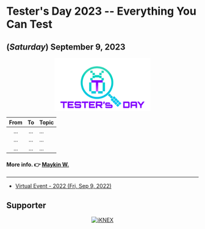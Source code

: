 # Tester's Day 2023 -- Everything You Can Test

## **(*Saturday*) September 9, 2023** 

<p align="center">
    <a href="#"><img src="Asset/Tester_s-Day-logo.png" width="50%" title="Tester's Day 2023"></a>
</p>

| From    |    To    |  Topic                                                |
|:-------:|:--------:|:------------------------------------------------------|
| ...     |  ...     | ...                                                   |
| ...     |  ...     | ...                                                   |
| ...     |  ...     | ...                                                   |


#### More info. 👉 [Maykin W.](https://line.me/R/ti/p/%40maykin)

---

+ [Virtual Event - 2022 (Fri, Sep 9, 2022)](2022)

## Supporter

<p align="center">
    <a href="https://iknex.or.th" target="blank"><img src="https://iknexth.github.io/assets/images/logo.png" width="60%" title="iKNEX"></a>
</p>